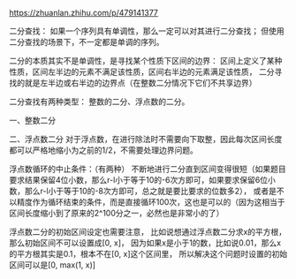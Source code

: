 https://zhuanlan.zhihu.com/p/479141377

二分查找：
如果一个序列具有单调性，那么一定可以对其进行二分查找；
但使用二分查找的场景下，不一定都是单调的序列。

二分的本质其实不是单调性，是寻找某个性质下区间的边界：
区间上定义了某种性质，区间左半边的元素不满足该性质，区间右半边的元素满足该性质，
二分寻找的就是左半边或右半边的边界点（在整数二分情况下它们不共享边界）


二分查找有两种类型：
整数的二分、浮点数的二分。

一、整数二分

二、浮点数二分
对于浮点数，在进行除法时不需要向下取整，因此每次区间长度都可以严格地缩小为之前的1/2，不需要处理边界问题。

浮点数循环的中止条件：（有两种）
不断地进行二分直到区间变得很短（如果题目要求结果保留4位小数，那么r-l小于等于10的-6次方即可，如果要求保留6位小数，那么r-l小于等于10的-8次方即可，总之就是要比要求的位数多2），
或者是不以精度作为循环结束的条件，而是直接循环100次，这也是可以的（因为这相当于区间长度缩小到了原来的2^100分之一，必然也是非常小的了）


浮点数二分的初始区间设定也需要注意，
比如说想通过浮点数二分求x的平方根，那么初始区间不可以设置成[0, x]，
因为如果x是小于1的数，比如说0.01，那么x的平方根其实是0.1，根本不在[0, x]这个区间里，
所以解决这个问题时设置的初始区间可以是[0, max(1, x)]


